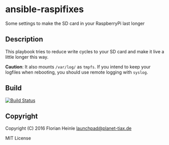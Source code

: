 # ansible-raspifixes
Some settings to make the SD card in your RaspberryPi last longer

## Description
This playbook tries to reduce write cycles to your SD card and make it live a little longer this way.

**Caution**: It also mounts ``/var/log/`` as ``tmpfs``. If you intend to keep your logfiles when rebooting, you should use remote logging with ``syslog``.

## Build

[![Build Status](https://travis-ci.org/fheinle/ansible-raspifixes.svg?branch=master)](https://travis-ci.org/fheinle/ansible-raspifixes)

## Copyright
Copyright (C) 2016 Florian Heinle <launchpad@planet-tiax.de>

MIT License
